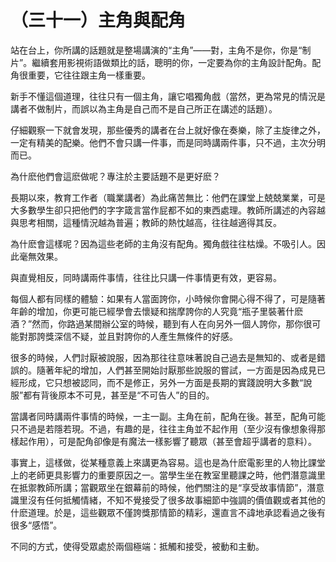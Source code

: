 # （三十一）主角與配角

站在台上，你所講的話題就是整場講演的“主角”——對，主角不是你，你是“制片”。繼續套用影視術語做類比的話，聰明的你，一定要為你的主角設計配角。配角很重要，它往往跟主角一樣重要。

新手不懂這個道理，往往只有一個主角，讓它唱獨角戲（當然，更為常見的情況是講者不做制片，而誤以為主角是自己而不是自己所正在講述的話題）。

仔細觀察一下就會发現，那些優秀的講者在台上就好像在奏樂，除了主旋律之外，一定有精美的配樂。他們不會只講一件事，而是同時講兩件事，只不過，主次分明而已。

為什麽他們會這麽做呢？專注於主要話題不是更好麽？

長期以來，教育工作者（職業講者）為此痛苦無比：他們在課堂上兢兢業業，可是大多數學生卻只把他們的字字箴言當作屁都不如的東西處理。教師所講述的內容越與思考相關，這種情況越為普遍；教師的熱忱越高，往往越適得其反。

為什麽會這樣呢？因為這些老師的主角沒有配角。獨角戲往往枯燥。不吸引人。因此毫無效果。

與直覺相反，同時講兩件事情，往往比只講一件事情更有效，更容易。

每個人都有同樣的體驗：如果有人當面誇你，小時候你會開心得不得了，可是隨著年齡的增加，你更可能已經學會去懷疑和揣摩誇你的人究竟“瓶子里裝著什麽酒？”然而，你路過某間辦公室的時候，聽到有人在向另外一個人誇你，那你很可能對那誇獎深信不疑，並且對誇你的人產生無條件的好感。

很多的時候，人們討厭被說服，因為那往往意味著說自己過去是無知的、或者是錯誤的。隨著年紀的增加，人們甚至開始討厭那些說服的嘗試，一方面是因為成見已經形成，它只想被認同，而不是修正，另外一方面是長期的實踐說明大多數“說服”都有背後原本不可見，甚至是“不可告人”的目的。

當講者同時講兩件事情的時候，一主一副。主角在前，配角在後。甚至，配角可能只不過是若隱若現。不過，有趣的是，往往主角並不起作用（至少沒有像想象得那樣起作用），可是配角卻像是有魔法一樣影響了聽眾（甚至會超乎講者的意料）。

事實上，這樣做，從某種意義上來講更為容易。這也是為什麽電影里的人物比課堂上的老師更具影響力的重要原因之一。當學生坐在教室里聽課之時，他們潛意識里在抵禦教師所講；當觀眾坐在銀幕前的時候，他們關注的是“享受故事情節”，潛意識里沒有任何抵觸情緒，不知不覺接受了很多故事細節中強調的價值觀或者其他的什麽道理。於是，這些觀眾不僅誇獎那情節的精彩，還直言不諱地承認看過之後有很多“感悟”。

不同的方式，使得受眾處於兩個極端：抵觸和接受，被動和主動。
